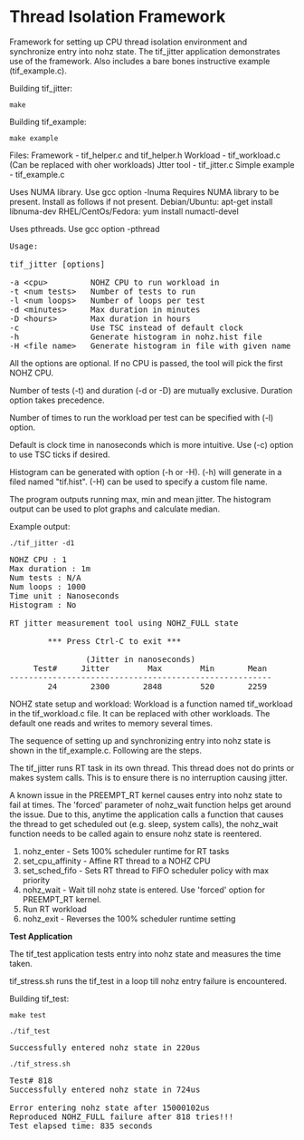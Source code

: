 # Thread Isolation Framework

Framework for setting up CPU thread isolation environment and synchronize entry into
nohz state. The tif_jitter application demonstrates use of the framework. Also includes
a bare bones instructive example (tif_example.c).

Building tif_jitter:

`make`

Building tif_example:

`make example`

Files:
Framework - tif_helper.c and tif_helper.h
Workload - tif_workload.c (Can be replaced with oher workloads)
Jtter tool - tif_jitter.c
Simple example - tif_example.c

Uses NUMA library. Use gcc option -lnuma
Requires NUMA library to be present. Install as follows if not present.
Debian/Ubuntu:
apt-get install libnuma-dev
RHEL/CentOs/Fedora:
yum install numactl-devel

Uses pthreads. Use gcc option -pthread

<pre>
Usage:

tif_jitter [options]

-a &lt;cpu&gt;         NOHZ CPU to run workload in
-t &lt;num tests&gt;   Number of tests to run
-l &lt;num loops&gt;   Number of loops per test
-d &lt;minutes&gt;     Max duration in minutes
-D &lt;hours&gt;       Max duration in hours
-c               Use TSC instead of default clock
-h               Generate histogram in nohz.hist file
-H &lt;file name>   Generate histogram in file with given name
</pre>

All the options are optional. If no CPU is passed, the tool will pick the first
NOHZ CPU.

Number of tests (-t) and duration (-d or -D) are mutually exclusive. Duration
option takes precedence.

Number of times to run the workload per test can be specified with (-l) option.

Default is clock time in nanoseconds which is more intuitive. Use (-c) option
to use TSC ticks if desired.

Histogram can be generated with option (-h or -H). (-h) will generate in a
filed named "tif.hist". (-H) can be used to specify a custom file name.

The program outputs running max, min and mean jitter. The histogram output
can be used to plot graphs and calculate median.

Example output:

`./tif_jitter -d1`
<pre>
NOHZ CPU : 1
Max duration : 1m
Num tests : N/A
Num loops : 1000
Time unit : Nanoseconds
Histogram : No

RT jitter measurement tool using NOHZ_FULL state

        *** Press Ctrl-C to exit ***

                (Jitter in nanoseconds)
     Test#     Jitter        Max        Min       Mean
-------------------------------------------------------
        24       2300       2848        520       2259
</pre>

NOHZ state setup and workload:
Workload is a function named tif_workload in the tif_workload.c file.
It can be replaced with other workloads. The default one reads and writes to
memory several times.

The sequence of setting up and synchronizing entry into nohz state is shown
in the tif_example.c. Following are the steps.

The tif_jitter runs RT task in its own thread. This thread does not do prints
or makes system calls. This is to ensure there is no interruption causing
jitter.

A known issue in the PREEMPT_RT kernel causes entry into nohz state to fail at
times. The 'forced' parameter of nohz_wait function helps get around the issue.
Due to this, anytime the application calls a function that causes the thread to get
scheduled out (e.g. sleep, system calls), the nohz_wait function needs to be
called again to ensure nohz state is reentered.

1. nohz_enter - Sets 100% scheduler runtime for RT tasks
2. set_cpu_affinity - Affine RT thread to a NOHZ CPU
3. set_sched_fifo - Sets RT thread to FIFO scheduler policy with max priority
4. nohz_wait - Wait till nohz state is entered. Use 'forced' option for PREEMPT_RT kernel.
5. Run RT workload
6. nohz_exit - Reverses the 100% scheduler runtime setting

<b>Test Application</b>

The tif_test application tests entry into nohz state and measures the time taken.

tif_stress.sh runs the tif_test in a loop till nohz entry failure is encountered.

Building tif_test:

`make test`

`./tif_test`
<pre>
Successfully entered nohz state in 220us
</pre>

`./tif_stress.sh`
<pre>
Test# 818
Successfully entered nohz state in 724us

Error entering nohz state after 15000102us
Reproduced NOHZ_FULL failure after 818 tries!!!
Test elapsed time: 835 seconds
</pre>


